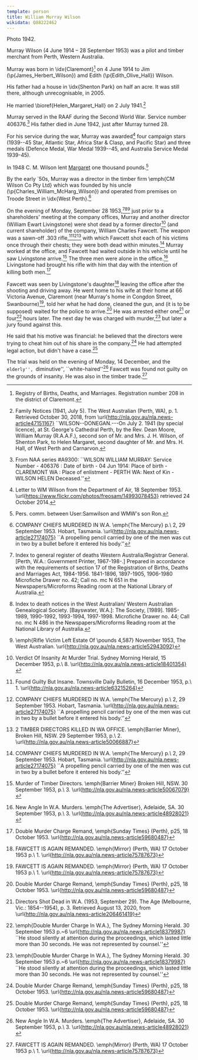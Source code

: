 ```yaml
---
template: person
title: William Murray Wilson
wikidata: Q88222462
---
```


Photo 1942.

Murray Wilson (4 June 1914 – 28 September 1953) was a pilot and timber merchant from Perth, Western Australia.

Murray was born in \idx{Claremont}[^WABMD208] on 4 June 1914 to Jim (\p{James_Herbert_Wilson}) amd Edith (\p{Edith_Olive_Hall}) Wilson.

His father had a house in \idx{Shenton Park} on half an acre. It was still there, although unrecognisable, in 2005.

He married \bioref{Helen_Margaret_Hall} on 2 July 1941.[^MurrayMargMarriageNotice]

Murray served in the RAAF during the Second World War. Service number 406376.[^NAAA9300]
His father died in June 1942, just after Murray turned 28.

For his service during the war, Murray was awarded[^RMWDeptAirLetter] four campaign stars
(1939--45 Star, Atlantic Star, Africa Star \& Clasp, and Pacific Star)
and three medals (Defence Medal, War Medal 1939--45, and Australia Service Medal 1939-45).

In 1948 C. M. Wilson lent [Margaret](./helen-margaret-hall.html) one thousand pounds.[^perscomm]

By the early `50s, Murray was a director in the timber firm \emph{CM Wilson Co Pty Ltd}
which was founded by his uncle (\p{Charles_William_McHarg_Wilson})
and operated from premises on Troode Street in \idx{West Perth}.[^CompanyChiefs]

On the evening of Monday, September 28 1953,[^WADeaths][^WestAusDeathNotices][^VictimEstate]
just prior to a shareholders' meeting at the company offices, Murray and another director (William Ewart Livingstone)
were shot dead by a former director[^InsanityVerdict] (and current shareholder) of the company, William Charles Fawcett.
The weapon was a sawn-off .303 rifle,[^GuiltyInsane][^CompanyChiefs][^TimberDirectors] with which Fawcett
shot each of his victims once through their chests; they were both dead within minutes.[^CompanyChiefs]
Murray worked at the office, and Fawcett had waited outside in his vehicle until he saw Livingstone arrive.[^MurderDirectors]
The three men were alone in the office.[^NewAngle]
Livingstone had brought his rifle with him that day with the intention of killing both men.[^DoubleMurder]

Fawcett was seen by Livingstone's daughter[^FawcettRemanded] leaving the office after the shooting and driving away.
He went home to his wife at their home at 66 Victoria Avenue, Claremont
(near Murray's home in Congdon Street, Swanbourne)[^FawcettRemanded],
told her what he had done, cleaned the gun, and (it is to be supposed) waited for the police to arrive.[^DoubleMurder]
He was arrested either one[^TheAge1935] or four[^SMHDoubleMurder] hours later.
The next day he was charged with murder,[^SMHDoubleMurder] but later a jury found against this.

He said that his motive was financial:
he believed that the directors were trying to cheat him out of his share in the company.[^DoubleMurder]
He had attempted legal action, but didn't have a case.[^DoubleMurder]

The trial was held on the evening of Monday, 14 December,
and the ``elderly'', ``diminutive'', ``white-haired''[^NewAngle] Fawcett was
found not guilty on the grounds of insanity.
He was also in the timber trade.[^FawcettRemanded]

[^RMWDeptAirLetter]:
	Letter to WM Wilson from the Department of Air, 18 September 1953.
	\url{https://www.flickr.com/photos/freosam/14993078453} retrieved 24 October 2014.

[^WABMD208]:
	Registry of Births, Deaths, and Marriages. Registration number 208 in the district of Claremont.

[^NAAA9300]:
	From NAA series \#A9300: ``WILSON WILLIAM MURRAY: Service Number - 406376
	: Date of birth - 04 Jun 1914: Place of birth - CLAREMONT WA
	: Place of enlistment - PERTH WA: Next of Kin - WILSON HELEN Deceased.''

[^MurrayMargMarriageNotice]:
    Family Notices (1941, July 5). The West Australian (Perth, WA), p. 1.
    Retrieved October 30, 2018, from \url{http://nla.gov.au/nla.news-article47151167}
    ``WILSON--DONEGAN.---On July 2. 1941 (by special licence), at St. George's Cathedral Perth, by the Rev. Dean Moore,
    William Murray (R.A.A.F.), second son of Mr. and Mrs. J. H. Wilson, of Shenton Park,
    to Helen Margaret, second daughter of Mr. and Mrs. H. Hall, of West Perth and Carnarvon.

[^CompanyChiefs]:
	 COMPANY CHIEFS MURDERED IN W.A. \emph{The Mercury} p.\ 2, 29 September 1953. Hobart, Tasmania.
	 \url{http://nla.gov.au/nla.news-article27174075}
	 ``A propelling pencil carried by one of the men was cut in two by a bullet before it entered his body.''

[^WADeaths]:
	Index to general register of deaths Western Australia/Registrar General. [Perth, W.A.: Government Printer, 1967-198-.] Prepared in accordance with the requirements of section 17 of the Registration of Births, Deaths and Marriages Act, 1984-1956. 1841-1896, 1897-1905, 1906-1980 Microfiche Drawer no. 42; Call no. mc N 651 in the Newspapers/Microforms Reading room at the National Library of Australia.

[^WestAusDeathNotices]:
	Index to death notices in the West Australian/ Western Australian Genealogical Society. [Bayswater, W.A.]: The Society, [1989]. 1985-1989, 1990-1992, 1993-1994, 1997-1998. Microfiche Drawer no. 44; Call no. mc N 486 in the Newspapers/Microforms Reading room at the National Library of Australia.

[^perscomm]: Pers. comm. between User:Samwilson and WMW's son Ron.

[^VictimEstate]:
	\emph{Rifle Victim Left Estate Of \pounds 4,587} November 1953, The West Australian.
	\url{http://nla.gov.au/nla.news-article52943092}

[^InsanityVerdict]:
	Verdict Of Insanity At Murder Trial. Sydney Morning Herald, 15 December 1953, p.\ 8.
	\url{http://nla.gov.au/nla.news-article18401354}

[^GuiltyInsane]:
	Found Guilty But Insane. Townsville Daily Bulletin, 16 December 1953, p.\ 1.
	\url{http://nla.gov.au/nla.news-article63215264}

[^TimberDirectors]:
	 2 TIMBER DIRECTORS KILLED IN WA OFFICE. \emph{Barrier Miner}, Broken Hill, NSW. 29 September 1953, p.\ 2.
	 \url{http://nla.gov.au/nla.news-article50066887}

[^TheAge1935]:
	Directors Shot Dead in W.A. (1953, September 29). The Age (Melbourne, Vic.: 1854--1954), p. 3.
	Retrieved August 13, 2020, from \url{http://nla.gov.au/nla.news-article206461419}

[^MurderDirectors]:
	Murder of Timber Directors. \emph{Barrier Miner} Broken Hill, NSW. 30 September 1953, p.\ 3.
	\url{http://nla.gov.au/nla.news-article50067079}

[^NewAngle]:
	New Angle In W.A. Murders. \emph{The Advertiser}, Adelaide, SA. 30 September 1953, p.\ 3.
	\url{http://nla.gov.au/nla.news-article48928021}

[^DoubleMurder]:
	Double Murder Charge Remand, \emph{Sunday Times} (Perth), p25, 18 October 1953.
	\url{http://nla.gov.au/nla.news-article59680487}

[^FawcettRemanded]:
	FAWCETT IS AGAIN REMANDED. \emph{Mirror} (Perth, WA) 17 October 1953 p.\ 1.
	\url{http://nla.gov.au/nla.news-article75787673}

[^SMHDoubleMurder]:
	\emph{Double Murder Charge In W.A.}, The Sydney Morning Herald. 30 September 1953 p.~6
	\url{http://nla.gov.au/nla.news-article18379987}
	``He stood silently at attention during the proceedings, which lasted little more than 30 seconds.
	He was not represented by counsel.''
